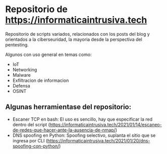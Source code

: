 # **Repositorio de https://informaticaintrusiva.tech**

Repositorio de scripts variados, relacionados con los posts del blog y orientados a la ciberseuridad, la mayoria desde la perspectiva del pentesting. 

Algunos con uso general en temas como:

* IoT
* Networking
* Malware
* Exfiltracion de informacion
* Defensa
* OSINT

## **Algunas herramientase del repositorio:**

* Escaner TCP en bash: El uso es sencillo, hay que especificar la red dentro del script (https://informaticaintrusiva.tech/2021/01/14/escaneo-de-redes-que-hacer-ante-la-ausencia-de-nmap/)
* DNS spoofing en Python: Spoofing selectivo, suplanta el sitio que se ingresa por CLI (https://informaticaintrusiva.tech/2021/01/20/dns-spoofing-con-python/)






